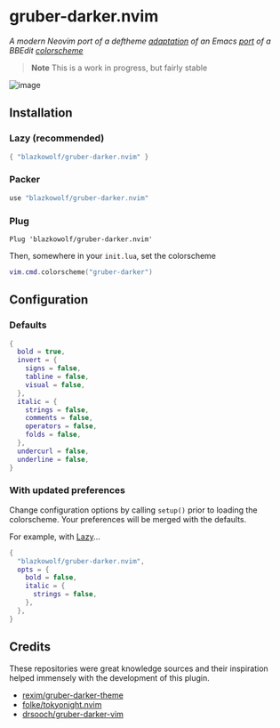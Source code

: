 # gruber-darker.nvim

_A modern Neovim port of a deftheme [adaptation][gruber-darker-theme] of an Emacs
[port][gruber-darker] of a BBEdit [colorscheme][gruber-dark]_

> **Note**
> This is a work in progress, but fairly stable

![image](https://user-images.githubusercontent.com/9439488/229402983-b27a2fc4-d938-4ed0-8f7f-7711f73aa985.png)

## Installation

### Lazy (recommended)

```lua
{ "blazkowolf/gruber-darker.nvim" }
```

### Packer

```lua
use "blazkowolf/gruber-darker.nvim"
```

### Plug

```vim
Plug 'blazkowolf/gruber-darker.nvim'
```

Then, somewhere in your `init.lua`, set the colorscheme

```lua
vim.cmd.colorscheme("gruber-darker")
```

## Configuration

### Defaults

```lua
{
  bold = true,
  invert = {
    signs = false,
    tabline = false,
    visual = false,
  },
  italic = {
    strings = false,
    comments = false,
    operators = false,
    folds = false,
  },
  undercurl = false,
  underline = false,
}
```

### With updated preferences

Change configuration options by calling `setup()`
prior to loading the colorscheme. Your preferences
will be merged with the defaults.

For example, with [Lazy](https://github.com/folke/lazy.nvim.git)...

```lua
{
  "blazkowolf/gruber-darker.nvim",
  opts = {
    bold = false,
    italic = {
      strings = false,
    },
  },
}
```

## Credits

These repositories were great knowledge sources and their
inspiration helped immensely with the development of this plugin.

- [rexim/gruber-darker-theme][gruber-darker-theme]
- [folke/tokyonight.nvim][tokyonight]
- [drsooch/gruber-darker-vim][gruber-darker-vim]

[gruber-darker-theme]: https://github.com/rexim/gruber-darker-theme
[gruber-darker]: https://jblevins.org/projects/emacs-color-themes/gruber-darker-theme.el.html
[gruber-dark]: http://daringfireball.net/projects/bbcolors/schemes/
[tokyonight]: https://github.com/folke/tokyonight.nvim
[gruber-darker-vim]: https://github.com/drsooch/gruber-darker-vim
